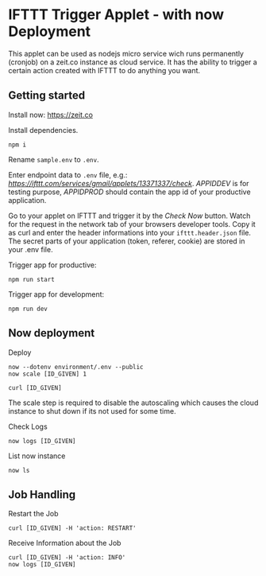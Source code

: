 # IFTTT Trigger Applet - with now Deployment

This applet can be used as nodejs micro service wich runs permanently (cronjob) on a zeit.co instance as cloud service.
It has the ability to trigger a certain action created with IFTTT to do anything you want. 

## Getting started

Install now: https://zeit.co 

Install dependencies.
```
npm i
```

Rename `sample.env` to `.env`.

Enter endpoint data to `.env` file, e.g.: _https://ifttt.com/services/gmail/applets/13371337/check_.
_APPIDDEV_ is for testing purpose, _APPIDPROD_ should contain the app id of your productive application.

Go to your applet on IFTTT and trigger it by the _Check Now_ button.
Watch for the request in the network tab of your browsers developer tools.
Copy it as curl and enter the header informations into your `ifttt.header.json` file. 
The secret parts of your application (token, referer, cookie) are stored in your .env file.

Trigger app for productive:

```
npm run start
```

Trigger app for development:

```
npm run dev
```


## Now deployment 

Deploy
```
now --dotenv environment/.env --public
now scale [ID_GIVEN] 1

curl [ID_GIVEN]
```

The scale step is required to disable the autoscaling which causes the cloud instance to shut down if its not used for some time. 

Check Logs
```
now logs [ID_GIVEN] 
```

List now instance
```
now ls
```

## Job Handling

Restart the Job
```
curl [ID_GIVEN] -H 'action: RESTART'
```

Receive Information about the Job
```
curl [ID_GIVEN] -H 'action: INFO'
now logs [ID_GIVEN] 
```